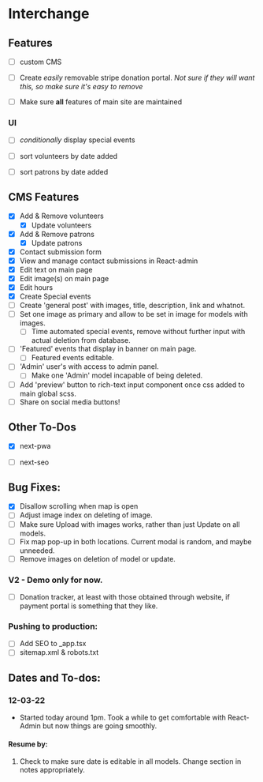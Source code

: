 # Interchange

## Features
- [ ] custom CMS
- [ ] Create *easily* removable stripe donation portal. _Not sure if they will want this, so make sure it's easy to remove_
- [ ] Make sure **all** features of main site are maintained


### UI
- [ ] _conditionally_ display special events
- [ ] sort volunteers by date added
- [ ] sort patrons by date added



## CMS Features

- [x] Add & Remove volunteers
  - [x] Update volunteers
- [x] Add & Remove patrons
  - [x] Update patrons
- [x] Contact submission form
- [x] View and manage contact submissions in React-admin
- [x] Edit text on main page
- [x] Edit image(s) on main page
- [x] Edit hours
- [x] Create Special events
- [ ] Create 'general post' with images, title, description, link and whatnot.
- [ ] Set one image as primary and allow to be set in image for models with images.
  - [ ] Time automated special events, remove without further input with actual deletion from database.
- [ ] 'Featured' events that display in banner on main page.
  - [ ] Featured events editable.
- [ ] 'Admin' user's with access to admin panel.
    - [ ] Make one 'Admin' model incapable of being deleted.
- [ ] Add 'preview' button to rich-text input component once css added to main global scss.
- [ ] Share on social media buttons!

## Other To-Dos
- [x] next-pwa
- [ ] next-seo


## Bug Fixes: 
- [x] Disallow scrolling when map is open
- [ ] Adjust image index on deleting of image.
- [ ] Make sure Upload with images works, rather than just Update on all models.
- [ ] Fix map pop-up in both locations. Current modal is random, and maybe unneeded.
- [ ] Remove images on deletion of model or update.

### V2 - Demo only for now.
  - [ ] Donation tracker, at least with those obtained through website, if payment portal is something that they like.



### Pushing to production:
- [ ] Add SEO to _app.tsx
- [ ] sitemap.xml & robots.txt

## Dates and To-dos:
### 12-03-22
- Started today around 1pm. Took a while to get comfortable with React-Admin but now things are going smoothly.
#### Resume by:
1. Check to make sure date is editable in all models. Change section in notes appropriately.


